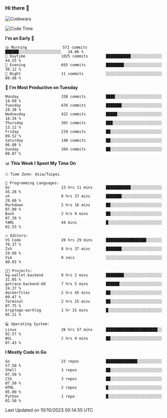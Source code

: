 ### Hi there 👋

![Codewars](https://www.codewars.com/users/omegaatt36/badges/small)

<!--START_SECTION:waka-->
![Code Time](http://img.shields.io/badge/Code%20Time-1%2C796%20hrs%209%20mins-blue)

**I'm an Early 🐤** 

```text
🌞 Morning                572 commits         ██████░░░░░░░░░░░░░░░░░░░   24.86 % 
🌆 Daytime                1025 commits        ███████████░░░░░░░░░░░░░░   44.55 % 
🌃 Evening                693 commits         ████████░░░░░░░░░░░░░░░░░   30.12 % 
🌙 Night                  11 commits          ░░░░░░░░░░░░░░░░░░░░░░░░░   00.48 % 
```
📅 **I'm Most Productive on Tuesday** 

```text
Monday                   338 commits         ████░░░░░░░░░░░░░░░░░░░░░   14.69 % 
Tuesday                  676 commits         ███████░░░░░░░░░░░░░░░░░░   29.38 % 
Wednesday                422 commits         █████░░░░░░░░░░░░░░░░░░░░   18.34 % 
Thursday                 302 commits         ███░░░░░░░░░░░░░░░░░░░░░░   13.12 % 
Friday                   219 commits         ██░░░░░░░░░░░░░░░░░░░░░░░   09.52 % 
Saturday                 140 commits         ██░░░░░░░░░░░░░░░░░░░░░░░   06.08 % 
Sunday                   204 commits         ██░░░░░░░░░░░░░░░░░░░░░░░   08.87 % 
```


📊 **This Week I Spent My Time On** 

```text
🕑︎ Time Zone: Asia/Taipei

💬 Programming Languages: 
Go                       13 hrs 11 mins      ███████████░░░░░░░░░░░░░░   45.28 % 
sh                       8 hrs 37 mins       ███████░░░░░░░░░░░░░░░░░░   29.60 % 
Markdown                 2 hrs 16 mins       ██░░░░░░░░░░░░░░░░░░░░░░░   07.80 % 
Bash                     2 hrs 9 mins        ██░░░░░░░░░░░░░░░░░░░░░░░   07.39 % 
YAML                     44 mins             █░░░░░░░░░░░░░░░░░░░░░░░░   02.53 % 

🔥 Editors: 
VS Code                  20 hrs 29 mins      ██████████████████░░░░░░░   70.37 % 
Zsh                      8 hrs 37 mins       ███████░░░░░░░░░░░░░░░░░░   29.60 % 
Vim                      0 secs              ░░░░░░░░░░░░░░░░░░░░░░░░░   00.03 % 

🐱‍💻 Projects: 
kg-wallet-backend        9 hrs 2 mins        ████████░░░░░░░░░░░░░░░░░   31.05 % 
gotrace-backend-dd       7 hrs 5 mins        ██████░░░░░░░░░░░░░░░░░░░   24.37 % 
dockerfiles              2 hrs 45 mins       ██░░░░░░░░░░░░░░░░░░░░░░░   09.47 % 
Terminal                 2 hrs 15 mins       ██░░░░░░░░░░░░░░░░░░░░░░░   07.75 % 
kryptogo-worklog         1 hr 31 mins        █░░░░░░░░░░░░░░░░░░░░░░░░   05.21 % 

💻 Operating System: 
Linux                    26 hrs 57 mins      ███████████████████████░░   92.57 % 
WSL                      2 hrs 9 mins        ██░░░░░░░░░░░░░░░░░░░░░░░   07.43 % 
```

**I Mostly Code in Go** 

```text
Go                       23 repos            ██████████████░░░░░░░░░░░   57.50 % 
Shell                    3 repos             ██░░░░░░░░░░░░░░░░░░░░░░░   07.50 % 
CSS                      3 repos             ██░░░░░░░░░░░░░░░░░░░░░░░   07.50 % 
HTML                     2 repos             █░░░░░░░░░░░░░░░░░░░░░░░░   05.00 % 
Python                   1 repo              █░░░░░░░░░░░░░░░░░░░░░░░░   02.50 % 
```




 Last Updated on 10/10/2023 00:14:55 UTC
<!--END_SECTION:waka-->

<!--
**omegaatt36/omegaatt36** is a ✨ _special_ ✨ repository because its `README.md` (this file) appears on your GitHub profile.

Here are some ideas to get you started:

- 🔭 I’m currently working on ...
- 🌱 I’m currently learning ...
- 👯 I’m looking to collaborate on ...
- 🤔 I’m looking for help with ...
- 💬 Ask me about ...
- 📫 How to reach me: ...
- 😄 Pronouns: ...
- ⚡ Fun fact: ...
-->
